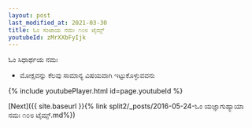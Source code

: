 ```yaml
---
layout: post
last_modified_at: 2021-03-30
title: ಓಂ ಸಂಟಾಯ ನಮಃ ೧೦೮ ಟೈಮ್ಸ್
youtubeId: zMrXXbFyIjk
---
```

 
 
 ಓಂ ಸಿಧಾರ್ಥಯ ನಮಃ  
 
 -  ಮೋಕ್ಷವನ್ನು ಕೆಲವು ಸಾಮಾನ್ಯ ವಿಷಯವಾಗಿ ಇಟ್ಟುಕೊಳ್ಳುವವನು 
 
  
 
  
 
 
 
 
 
 


{% include youtubePlayer.html id=page.youtubeId %}
 
[Next]({{ site.baseurl }}{% link  split2/_posts/2016-05-24-ಓಂ ಯಜ್ಞಾಗುಹ್ಯಾಯಾ ನಮಃ ೧೦೮ ಟೈಮ್ಸ್.md%})
 
